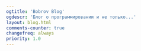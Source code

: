 ```yaml
---
ogtitle: 'Bobrov Blog'
ogdescr: 'Блог о программировании и не только...'
layout: blog.html
comments-counter: true
changefreq: always
priority: 1.0
---
```

